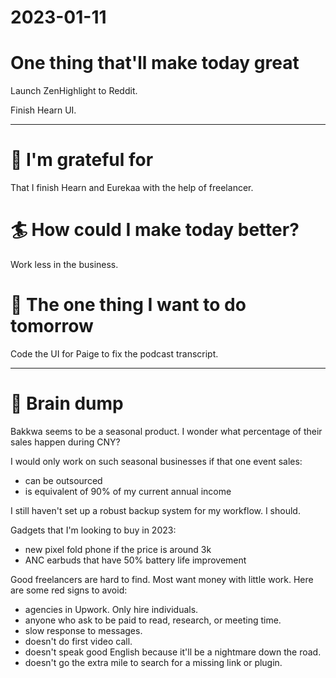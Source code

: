 # 2023-01-11


# One thing that'll make today great

Launch ZenHighlight to Reddit.

Finish Hearn UI.

---

# 🤗 I'm grateful for

That I finish Hearn and Eurekaa with the help of freelancer.

# 🏄 How could I make today better?

Work less in the business.

# 🏹 The one thing I want to do tomorrow

Code the UI for Paige to fix the podcast transcript.

---

# 💭 Brain dump

Bakkwa seems to be a seasonal product. I wonder what percentage of their sales happen during CNY?

I would only work on such seasonal businesses if that one event sales:
- can be outsourced
- is equivalent of 90% of my current annual income

I still haven't set up a robust backup system for my workflow. I should.

Gadgets that I'm looking to buy in 2023:
- new pixel fold phone if the price is around 3k
- ANC earbuds that have 50% battery life improvement

Good freelancers are hard to find. Most want money with little work. Here are some red signs to avoid:
- agencies in Upwork. Only hire individuals.
- anyone who ask to be paid to read, research, or meeting time.
- slow response to messages.
- doesn't do first video call.
- doesn't speak good English because it'll be a nightmare down the road.
- doesn't go the extra mile to search for a missing link or plugin.

